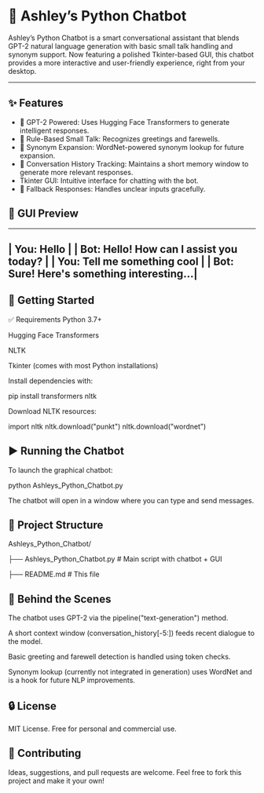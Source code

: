 # 🤖 Ashley’s Python Chatbot

Ashley’s Python Chatbot is a smart conversational assistant that blends GPT-2 natural language generation with basic small talk handling and synonym support. Now featuring a polished Tkinter-based GUI, this chatbot provides a more interactive and user-friendly experience, right from your desktop.

---

## ✨ Features

- 🧠 GPT-2 Powered: Uses Hugging Face Transformers to generate intelligent responses.
- 💬 Rule-Based Small Talk: Recognizes greetings and farewells.
- 🔄 Synonym Expansion: WordNet-powered synonym lookup for future expansion.
- 📜 Conversation History Tracking: Maintains a short memory window to generate more relevant responses.
-  Tkinter GUI: Intuitive interface for chatting with the bot.
- 🧪 Fallback Responses: Handles unclear inputs gracefully.

## 📸 GUI Preview

---------------------------------------------
| You: Hello                                |
| Bot: Hello! How can I assist you today?   |
| You: Tell me something cool               |
| Bot: Sure! Here's something interesting...|
---------------------------------------------

## 🚀 Getting Started
✅ Requirements
Python 3.7+

Hugging Face Transformers

NLTK

Tkinter (comes with most Python installations)

Install dependencies with:

pip install transformers nltk

Download NLTK resources:

import nltk
nltk.download("punkt")
nltk.download("wordnet")

## ▶️ Running the Chatbot
To launch the graphical chatbot:

python Ashleys_Python_Chatbot.py

The chatbot will open in a window where you can type and send messages.

## 📁 Project Structure

Ashleys_Python_Chatbot/

├── Ashleys_Python_Chatbot.py     # Main script with chatbot + GUI

├── README.md                     # This file


## 🧠 Behind the Scenes
The chatbot uses GPT-2 via the pipeline("text-generation") method.

A short context window (conversation_history[-5:]) feeds recent dialogue to the model.

Basic greeting and farewell detection is handled using token checks.

Synonym lookup (currently not integrated in generation) uses WordNet and is a hook for future NLP improvements.

## 🔒 License
MIT License. Free for personal and commercial use.

## 🙌 Contributing
Ideas, suggestions, and pull requests are welcome. Feel free to fork this project and make it your own!

